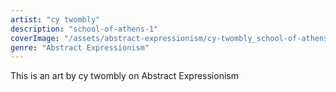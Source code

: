 ```yaml
---
artist: "cy twombly"
description: "school-of-athens-1"
coverImage: "/assets/abstract-expressionism/cy-twombly_school-of-athens-1.jpg"
genre: "Abstract Expressionism"
---
```

This is an art by cy twombly on Abstract Expressionism

